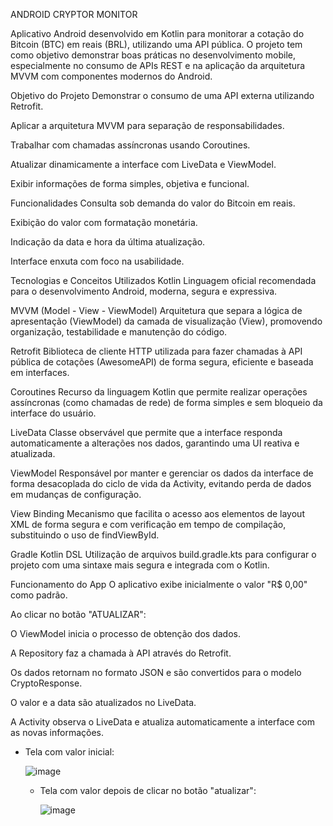 ANDROID CRYPTOR MONITOR

Aplicativo Android desenvolvido em Kotlin para monitorar a cotação do Bitcoin (BTC) em reais (BRL), utilizando uma API pública. O projeto tem como objetivo demonstrar boas práticas no desenvolvimento mobile, especialmente no consumo de APIs REST e na aplicação da arquitetura MVVM com componentes modernos do Android.

Objetivo do Projeto
Demonstrar o consumo de uma API externa utilizando Retrofit.

Aplicar a arquitetura MVVM para separação de responsabilidades.

Trabalhar com chamadas assíncronas usando Coroutines.

Atualizar dinamicamente a interface com LiveData e ViewModel.

Exibir informações de forma simples, objetiva e funcional.

Funcionalidades
Consulta sob demanda do valor do Bitcoin em reais.

Exibição do valor com formatação monetária.

Indicação da data e hora da última atualização.

Interface enxuta com foco na usabilidade.

Tecnologias e Conceitos Utilizados
Kotlin
Linguagem oficial recomendada para o desenvolvimento Android, moderna, segura e expressiva.

MVVM (Model - View - ViewModel)
Arquitetura que separa a lógica de apresentação (ViewModel) da camada de visualização (View), promovendo organização, testabilidade e manutenção do código.

Retrofit
Biblioteca de cliente HTTP utilizada para fazer chamadas à API pública de cotações (AwesomeAPI) de forma segura, eficiente e baseada em interfaces.

Coroutines
Recurso da linguagem Kotlin que permite realizar operações assíncronas (como chamadas de rede) de forma simples e sem bloqueio da interface do usuário.

LiveData
Classe observável que permite que a interface responda automaticamente a alterações nos dados, garantindo uma UI reativa e atualizada.

ViewModel
Responsável por manter e gerenciar os dados da interface de forma desacoplada do ciclo de vida da Activity, evitando perda de dados em mudanças de configuração.

View Binding
Mecanismo que facilita o acesso aos elementos de layout XML de forma segura e com verificação em tempo de compilação, substituindo o uso de findViewById.

Gradle Kotlin DSL
Utilização de arquivos build.gradle.kts para configurar o projeto com uma sintaxe mais segura e integrada com o Kotlin.

Funcionamento do App
O aplicativo exibe inicialmente o valor "R$ 0,00" como padrão.

Ao clicar no botão "ATUALIZAR":

O ViewModel inicia o processo de obtenção dos dados.

A Repository faz a chamada à API através do Retrofit.

Os dados retornam no formato JSON e são convertidos para o modelo CryptoResponse.

O valor e a data são atualizados no LiveData.

A Activity observa o LiveData e atualiza automaticamente a interface com as novas informações.


- Tela com valor inicial:

  ![image](https://github.com/user-attachments/assets/71b3d84d-7012-4d0c-be61-94ad50953741)


  - Tela com valor depois de clicar no botão "atualizar":
    
    ![image](https://github.com/user-attachments/assets/d33605f9-8aa7-4ab4-880a-7b144155ae45)


